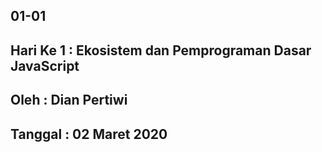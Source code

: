 ## 01-01

## Hari Ke 1 : Ekosistem dan Pemprograman Dasar JavaScript

## Oleh : Dian Pertiwi

## Tanggal : 02 Maret 2020
